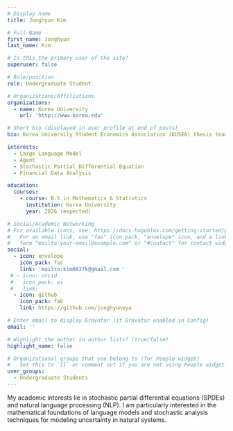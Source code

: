 ```yaml
---
# Display name
title: Jonghyun Kim

# Full Name
first_name: Jonghyun
last_name: Kim

# Is this the primary user of the site?
superuser: false

# Role/position
role: Undergraduate Student

# Organizations/Affiliations
organizations:
  - name: Korea University
    url: 'http://www.korea.edu'

# Short bio (displayed in user profile at end of posts)
bio: Korea University Student Economics Association (KUSEA) thesis team leader 42th | Senior in math & Statistics | Korea University Data Science Society 22th

interests:
  - Large Language Model
  - Agent
  - Stochastic Partial Differential Equation
  - Financial Data Analysis

education:
  courses:
    - course: B.S in Mathematics & Statistics
      institution: Korea University
      year: 2026 (expected)

# Social/Academic Networking
# For available icons, see: https://docs.hugoblox.com/getting-started/page-builder/#icons
#   For an email link, use "fas" icon pack, "envelope" icon, and a link in the
#   form "mailto:your-email@example.com" or "#contact" for contact widget.
social:
  - icon: envelope
    icon_pack: fas
    link: 'mailto:kim0827k@gmail.com '
 # - icon: orcid
 #   icon_pack: ai
 #   link: 
  - icon: github
    icon_pack: fab
    link: https://github.com/jonghyuneya

# Enter email to display Gravatar (if Gravatar enabled in Config)
email: ''

# Highlight the author in author lists? (true/false)
highlight_name: false

# Organizational groups that you belong to (for People widget)
#   Set this to `[]` or comment out if you are not using People widget.
user_groups:
  - Undergraduate Students
---
```


<!-- 짧은 자기소개 -->
My academic interests lie in stochastic partial differential equations (SPDEs) and natural language processing (NLP). I am particularly interested in the mathematical foundations of language models and stochastic analysis techniques for modeling uncertainty in natural systems.
